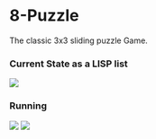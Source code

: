 # 8-Puzzle

The classic 3x3 sliding puzzle Game.

### Current State as a LISP list

<img src="https://raw.githubusercontent.com/kardakis/8Puzzle-LISP/master/Screenshots/Logic.png">

### Running

<img src="https://raw.githubusercontent.com/kardakis/8Puzzle-LISP/master/Screenshots/Start.png">

<img src="https://raw.githubusercontent.com/kardakis/8Puzzle-LISP/master/Screenshots/RandomRound.png">

